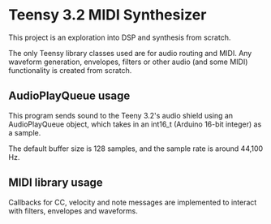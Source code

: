# Teensy 3.2 MIDI Synthesizer

This project is an exploration into DSP and synthesis from scratch. 

The only Teensy library classes used are for audio routing and MIDI. Any waveform generation, envelopes, filters or other audio (and some MIDI) functionality is created from scratch.

## AudioPlayQueue usage

This program sends sound to the Teeny 3.2's audio shield using an AudioPlayQueue object, which takes in an int16_t (Arduino 16-bit integer) as a sample.

The default buffer size is 128 samples, and the sample rate is around 44,100 Hz. 

## MIDI library usage

Callbacks for CC, velocity and note messages are implemented to interact with filters, envelopes and waveforms.

